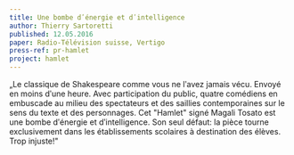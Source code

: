 ```yaml
---
title: Une bombe dʹénergie et dʹintelligence
author: Thierry Sartoretti
published: 12.05.2016
paper: Radio-Télévision suisse, Vertigo
press-ref: pr-hamlet
project: hamlet
---
```


„Le classique de Shakespeare comme vous ne lʹavez jamais vécu. Envoyé en moins dʹune heure. Avec participation du public, quatre comédiens en embuscade au milieu des spectateurs et des saillies contemporaines sur le sens du texte et des personnages. Cet "Hamlet" signé Magali Tosato est une bombe dʹénergie et dʹintelligence. Son seul défaut: la pièce tourne exclusivement dans les établissements scolaires à destination des élèves. Trop injuste!"
